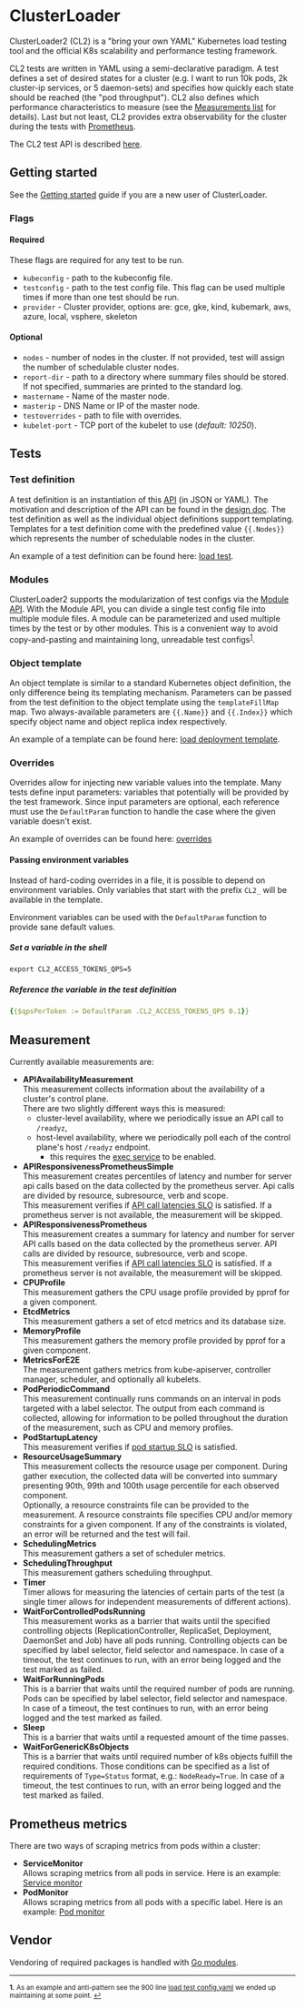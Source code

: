 # ClusterLoader

ClusterLoader2 (CL2) is a "bring your own YAML" Kubernetes load testing tool
and the official K8s scalability and performance testing framework.

CL2 tests are written in YAML using a semi-declarative paradigm.
A test defines a set of desired states for a cluster
(e.g. I want to run 10k pods, 2k cluster-ip services, or 5 daemon-sets)
and specifies how quickly each state should be reached (the "pod throughput").
CL2 also defines which performance characteristics
to measure (see the [Measurements list](#Measurement) for details).
Last but not least, CL2 provides extra observability for the cluster
during the tests with [Prometheus](#prometheus-metrics).

The CL2 test API is described [here][API].

## Getting started

See the [Getting started] guide if you are a new user of ClusterLoader.

### Flags

#### Required

These flags are required for any test to be run.
 - `kubeconfig` - path to the kubeconfig file.
 - `testconfig` - path to the test config file. This flag can be used multiple times
if more than one test should be run.
 - `provider` - Cluster provider, options are: gce, gke, kind, kubemark, aws, azure, local, vsphere, skeleton

#### Optional

 - `nodes` - number of nodes in the cluster.
If not provided, test will assign the number of schedulable cluster nodes.
 - `report-dir` - path to a directory where summary files should be stored.
If not specified, summaries are printed to the standard log.
 - `mastername` - Name of the master node.
 - `masterip` - DNS Name or IP of the master node.
 - `testoverrides` - path to file with overrides.
 - `kubelet-port` - TCP port of the kubelet to use (*default: 10250*).

## Tests

### Test definition

A test definition is an instantiation of this [API] (in JSON or YAML).
The motivation and description of the API can be found in the [design doc].
The test definition as well as the individual object definitions support templating.
Templates for a test definition come with the predefined value ```{{.Nodes}}``` which represents the number of schedulable nodes in the cluster.

An example of a test definition can be found here: [load test].

### Modules

ClusterLoader2 supports the modularization of test configs via the [Module API](https://github.com/kubernetes/perf-tests/blob/1bbb8bd493e5ce6370b0e18f3deaf821f3f28fd0/clusterloader2/api/types.go#L77).
With the Module API, you can divide a single test config file into multiple
module files. A module can be parameterized and used multiple times by
the test or by other modules. This is a convenient way to avoid copy-and-pasting
and maintaining long, unreadable test configs<sup id="a1">[1](#f1)</sup>.

[TODO(mm4tt)]: <> (Point to the load config based on modules here once we migrate it)

### Object template

An object template is similar to a standard Kubernetes object definition,
the only difference being its templating mechanism.
Parameters can be passed from the test definition to the object template
using the ```templateFillMap``` map.
Two always-available parameters are ```{{.Name}}``` and ```{{.Index}}```
which specify object name and object replica index respectively.

An example of a template can be found here: [load deployment template].

### Overrides

Overrides allow for injecting new variable values into the template.
Many tests define input parameters: variables
that potentially will be provided by the test framework. Since input parameters are optional,
each reference must use the ```DefaultParam``` function to
handle the case where the given variable doesn't exist.

An example of overrides can be found here: [overrides]

#### Passing environment variables

Instead of hard-coding overrides in a file, it is possible to depend on environment
variables. Only variables that start with the prefix `CL2_` will be available in the
template.

Environment variables can be used with the `DefaultParam` function to provide sane
default values.

##### Set a variable in the shell
```shell
export CL2_ACCESS_TOKENS_QPS=5
```

##### Reference the variable in the test definition
```yaml
{{$qpsPerToken := DefaultParam .CL2_ACCESS_TOKENS_QPS 0.1}}
```

## Measurement

Currently available measurements are:
- **APIAvailabilityMeasurement** \
This measurement collects information about the availability of a cluster's control plane. \
There are two slightly different ways this is measured:
  - cluster-level availability, where we periodically issue an API call to `/readyz`,
  - host-level availability, where we periodically poll each of the control plane's host `/readyz` endpoint.
    - this requires the [exec service](https://github.com/kubernetes/perf-tests/tree/master/clusterloader2/pkg/execservice) to be enabled.
- **APIResponsivenessPrometheusSimple** \
This measurement creates percentiles of latency and number for server api calls based on the data collected by the prometheus server. 
Api calls are divided by resource, subresource, verb and scope. \
This measurement verifies if [API call latencies SLO] is satisfied.
If a prometheus server is not available, the measurement will be skipped.
- **APIResponsivenessPrometheus** \
This measurement creates a summary for latency and number for server API calls
based on the data collected by the prometheus server.
API calls are divided by resource, subresource, verb and scope. \
This measurement verifies if [API call latencies SLO] is satisfied.
If a prometheus server is not available, the measurement will be skipped.
- **CPUProfile** \
This measurement gathers the CPU usage profile provided by pprof for a given component.
- **EtcdMetrics** \
This measurement gathers a set of etcd metrics and its database size.
- **MemoryProfile** \
This measurement gathers the memory profile provided by pprof for a given component.
- **MetricsForE2E** \
The measurement gathers metrics from kube-apiserver, controller manager,
scheduler, and optionally all kubelets.
- **PodPeriodicCommand** \
This measurement continually runs commands on an interval in pods targeted
with a label selector. The output from each command is collected, allowing for
information to be polled throughout the duration of the measurement, such as
CPU and memory profiles.
- **PodStartupLatency** \
This measurement verifies if [pod startup SLO] is satisfied.
- **ResourceUsageSummary** \
This measurement collects the resource usage per component. During gather execution,
the collected data will be converted into summary presenting 90th, 99th and 100th usage percentile
for each observed component. \
Optionally, a resource constraints file can be provided to the measurement.
A resource constraints file specifies CPU and/or memory constraints for a given component.
If any of the constraints is violated, an error will be returned and the test will fail.
- **SchedulingMetrics** \
This measurement gathers a set of scheduler metrics.
- **SchedulingThroughput** \
This measurement gathers scheduling throughput.
- **Timer** \
Timer allows for measuring the latencies of certain parts of the test
(a single timer allows for independent measurements of different actions).
- **WaitForControlledPodsRunning** \
This measurement works as a barrier that waits until the specified controlling objects
(ReplicationController, ReplicaSet, Deployment, DaemonSet and Job) have all pods running.
Controlling objects can be specified by label selector, field selector and namespace.
In case of a timeout, the test continues to run, with an error being logged and the test marked as failed.
- **WaitForRunningPods** \
This is a barrier that waits until the required number of pods are running.
Pods can be specified by label selector, field selector and namespace.
In case of a timeout, the test continues to run, with an error being logged and the test marked as failed.
- **Sleep** \
This is a barrier that waits until a requested amount of the time passes.
- **WaitForGenericK8sObjects** \
This is a barrier that waits until required number of k8s objects fulfill the required conditions.
Those conditions can be specified as a list of requirements of `Type=Status` format, e.g.: `NodeReady=True`.
In case of a timeout, the test continues to run, with an error being logged and the test marked as failed.

## Prometheus metrics

There are two ways of scraping metrics from pods within a cluster:
- **ServiceMonitor** \
Allows scraping metrics from all pods in service. Here is an example: [Service monitor]
- **PodMonitor** \
Allows scraping metrics from all pods with a specific label. Here is an example: [Pod monitor]

## Vendor

Vendoring of required packages is handled with [Go modules].

---

<sup><b id="f1">1.</b> As an example and anti-pattern see the 900 line [load test config.yaml](https://github.com/kubernetes/perf-tests/blob/92cc27ff529ae3702c87e8f154ea62f3f2d8e837/clusterloader2/testing/load/config.yaml) we ended up maintaining at some point. [↩](#a1)</sup>


[API]: https://github.com/kubernetes/perf-tests/blob/master/clusterloader2/api/types.go
[API call latencies SLO]: https://github.com/kubernetes/community/blob/master/sig-scalability/slos/api_call_latency.md
[exec service]: https://github.com/kubernetes/perf-tests/tree/master/clusterloader2/pkg/execservice
[design doc]: https://github.com/kubernetes/perf-tests/blob/master/clusterloader2/docs/design.md
[Go modules]: https://blog.golang.org/using-go-modules
[Getting started]: https://github.com/kubernetes/perf-tests/blob/master/clusterloader2/docs/GETTING_STARTED.md
[load deployment template]: https://github.com/kubernetes/perf-tests/blob/master/clusterloader2/testing/load/deployment.yaml
[load test]: https://github.com/kubernetes/perf-tests/blob/master/clusterloader2/testing/load/config.yaml
[overrides]: https://github.com/kubernetes/perf-tests/blob/master/clusterloader2/testing/density/scheduler/pod-affinity/overrides.yaml
[pod startup SLO]: https://github.com/kubernetes/community/blob/master/sig-scalability/slos/pod_startup_latency.md
[Service monitor]: https://github.com/kubernetes/perf-tests/blob/master/clusterloader2/pkg/prometheus/manifests/default/prometheus-serviceMonitorKubeProxy.yaml
[Pod monitor]: https://github.com/kubernetes/perf-tests/blob/master/clusterloader2/pkg/prometheus/manifests/default/prometheus-podMonitorNodeLocalDNS.yaml
